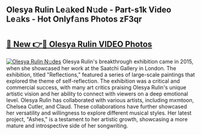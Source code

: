 ## Olesya Rulin Le𝚊ked N𝚞de - Part-s1k Video Le𝚊ks - Hot Onlyf𝚊ns Photos zF3qr

# <h2><a href="http://ab30933.deff.icu/?id=Olesya+Rulin">🔗 New 👉🔴 Olesya Rulin VIDEO Photos</a></h2>

[![Olesya Rulin N𝚞des](https://i.imgur.com/rIISA9y.gif)](http://ab30933.deff.icu/?id=Olesya+Rulin)
Olesya Rulin's breakthrough exhibition came in 2015, when she showcased her work at the Saatchi Gallery in London. The exhibition, titled "Reflections," featured a series of large-scale paintings that explored the theme of self-reflection. The exhibition was a critical and commercial success, with many art critics praising Olesya Rulin's unique artistic vision and her ability to connect with viewers on a deep emotional level. Olesya Rulin has collaborated with various artists, including mxmtoon, Chelsea Cutler, and Claud. These collaborations have further showcased her versatility and willingness to explore different musical styles. Her latest project, "Ashes," is a testament to her artistic growth, showcasing a more mature and introspective side of her songwriting.
